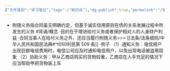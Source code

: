 ```yaml
---
{"文件类别":"学习笔记","tags":["知识点"],"dg-publish":true,"permalink":"/学习笔记/知识点cheese/附随义务/","dgPassFrontmatter":true,"created":"2024-07-06T17:10:56.555+08:00","updated":"2024-09-11T12:05:17.150+08:00"}
---
```


- 附随义务指合同虽无明确约定，但基于诚实信用原则在债的关系发展过程中所发生的义务 #背诵/概念 
·目的在于增进给付义务或者保护相对人的人身财产利益
·合同当事人在给付义务之外，还应当履行附随义务>>> [[法条/法条细则/中华人民共和国民法典#^t0509\|民第 509 条]]
·例子
（1）通知义务：电信用户出现巨额电信费用时，电信公司应及时通知电信用户，以免出现电话被盗用现象
（2）协助义务：甲从乙商店购买的货物较重，乙商店在人手充足的情况下应当帮助甲把货物装上车